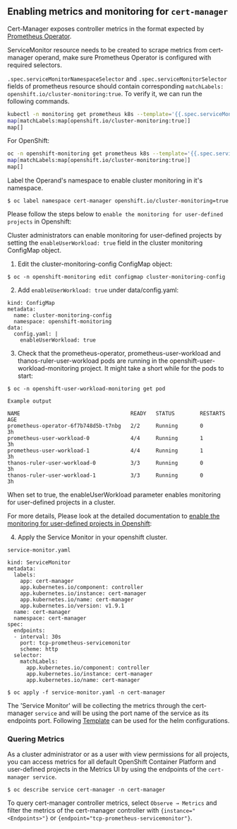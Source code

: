## Enabling metrics and monitoring for `cert-manager`

Cert-Manager exposes controller metrics in the format expected by [Prometheus Operator](https://github.com/prometheus-operator/prometheus-operator). 

ServiceMonitor resource needs to be created to scrape metrics from cert-manager operand, make sure Prometheus Operator is configured with required selectors.

`.spec.serviceMonitorNamespaceSelector` and `.spec.serviceMonitorSelector` fields of prometheus resource should contain corresponding `matchLabels: openshift.io/cluster-monitoring:true`. To verify it, we can run the following commands.

```sh
kubectl -n monitoring get prometheus k8s --template='{{.spec.serviceMonitorNamespaceSelector}}{{"\n"}}{{.spec.serviceMonitorSelector}}{{"\n"}}'
map[matchLabels:map[openshift.io/cluster-monitoring:true]]
map[]
```
For OpenShift:
```sh
oc -n openshift-monitoring get prometheus k8s --template='{{.spec.serviceMonitorNamespaceSelector}}{{"\n"}}{{.spec.serviceMonitorSelector}}{{"\n"}}'
map[matchLabels:map[openshift.io/cluster-monitoring:true]]
map[]
```
Label the Operand's namespace to enable cluster monitoring in it's namespace.

`
$ oc label namespace cert-manager openshift.io/cluster-monitoring=true
`

Please follow the steps below to `enable the monitoring for user-defined projects` in Openshift:

Cluster administrators can enable monitoring for user-defined projects by setting the `enableUserWorkload: true` field in the cluster monitoring ConfigMap object.

1. Edit the cluster-monitoring-config ConfigMap object:

`$ oc -n openshift-monitoring edit configmap cluster-monitoring-config`

2. Add `enableUserWorkload: true` under data/config.yaml:

```apiVersion: v1
kind: ConfigMap
metadata:
  name: cluster-monitoring-config
  namespace: openshift-monitoring
data:
  config.yaml: |
    enableUserWorkload: true
```

3. Check that the prometheus-operator, prometheus-user-workload and thanos-ruler-user-workload pods are running in the openshift-user-workload-monitoring project. It might take a short while for the pods to start:

`$ oc -n openshift-user-workload-monitoring get pod`
```
Example output

NAME                                   READY   STATUS        RESTARTS   AGE
prometheus-operator-6f7b748d5b-t7nbg   2/2     Running       0          3h
prometheus-user-workload-0             4/4     Running       1          3h
prometheus-user-workload-1             4/4     Running       1          3h
thanos-ruler-user-workload-0           3/3     Running       0          3h
thanos-ruler-user-workload-1           3/3     Running       0          3h
```
When set to true, the enableUserWorkload parameter enables monitoring for user-defined projects in a cluster.

For more details, Please look at the detailed documentation to [enable the monitoring for user-defined projects in Openshift](https://docs.openshift.com/container-platform/4.11/monitoring/enabling-monitoring-for-user-defined-projects.html):

4. Apply the Service Monitor in your openshift cluster.

`service-monitor.yaml`
```apiVersion: monitoring.coreos.com/v1
kind: ServiceMonitor
metadata:
  labels:
    app: cert-manager
    app.kubernetes.io/component: controller
    app.kubernetes.io/instance: cert-manager
    app.kubernetes.io/name: cert-manager
    app.kubernetes.io/version: v1.9.1
  name: cert-manager
  namespace: cert-manager
spec:
  endpoints:
  - interval: 30s
    port: tcp-prometheus-servicemonitor
    scheme: http
  selector:
    matchLabels:
      app.kubernetes.io/component: controller
      app.kubernetes.io/instance: cert-manager
      app.kubernetes.io/name: cert-manager
```
`$ oc apply -f service-monitor.yaml -n cert-manager`

The 'Service Monitor' will be collecting the metrics through the cert-manager `service` and will be using the port name of the service as its endpoints port. 
Following [Template](https://github.com/cert-manager/cert-manager/blob/master/deploy/charts/cert-manager/templates/servicemonitor.yaml) can be used for the helm configurations.

### Quering Metrics

As a cluster administrator or as a user with view permissions for all projects, you can access metrics for all default OpenShift Container Platform and user-defined projects in the Metrics UI by using the endpoints of the `cert-manager service`.

`$ oc describe service cert-manager -n cert-manager`

To query cert-manager controller metrics, select `Observe → Metrics` and filter the metrics of the cert-manager controller with `{instance="<Endpoints>"}` or
`{endpoint="tcp-prometheus-servicemonitor"}`.